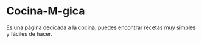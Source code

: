 # Cocina-M-gica
Es una página dedicada a la cocina,  puedes encontrar recetas muy simples y fáciles de hacer.  
